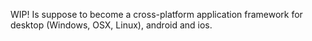 WIP! Is suppose to become a cross-platform application framework for desktop (Windows, OSX, Linux), android and ios.
